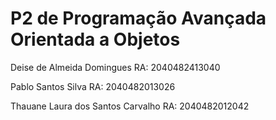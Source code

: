 # P2 de Programação Avançada Orientada a Objetos

Deise de Almeida Domingues
RA: 2040482413040

Pablo Santos Silva
RA: 2040482013026

Thauane Laura dos Santos Carvalho
RA: 2040482012042
